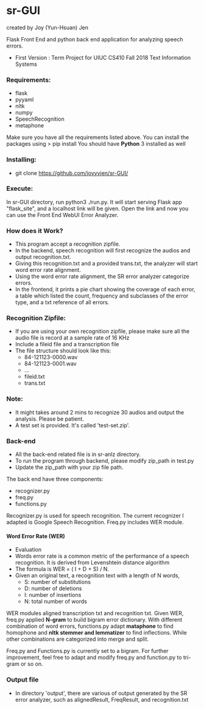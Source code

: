 # sr-GUI
created by Joy (Yun-Hsuan) Jen

Flask Front End and python back end application for analyzing speech errors.
- First Version : Term Project for UIUC CS410 Fall 2018 Text Information Systems

### Requirements: 
- flask
- pyyaml
- nltk
- numpy
- SpeechRecognition
- metaphone

Make sure you have all the requirements listed above. You can install the packages using > pip install
You should have **Python** 3 installed as well

### Installing: 
- git clone https://github.com/joyyyjen/sr-GUI/

### Execute:
In sr-GUI directory, run python3 ./run.py. 
It will start serving Flask app "flask_site", and a localhost link will be given. 
Open the link and now you can use the Front End WebUI Error Analyzer. 

### How does it Work?
- This program accept a recognition zipfile. 
- In the backend, speech recognition will first recognize the audios and output recognition.txt.
- Giving this recognition.txt and a provided trans.txt, the analyzer will start word error rate alignment.
- Using the word error rate alignment, the SR error analyzer categorize errors.
- In the frontend, it prints a pie chart showing the coverage of each error, a table which listed the count, frequency and subclasses of the error type, and a txt reference of all errors. 

### Recognition Zipfile:
- If you are using your own recognition zipfile, please make sure all the audio file is record at a sample rate of 16 KHz
- Include a fileid file and a transcription file
- The file structure should look like this:
  - 84-121123-0000.wav
  - 84-121123-0001.wav
  - ...
  - fileid.txt
  - trans.txt

### Note: 
- It might takes around 2 mins to recognize 30 audios and output the analysis. Please be patient. 
- A test set is provided. It's called 'test-set.zip'. 


### Back-end
- All the back-end related file is in sr-anlz directory.
- To run the program through backend, please modify zip_path in test.py
- Update the zip_path with your zip file path. 

The back end have three components:
- recognizer.py
- freq.py
- functions.py

Recognizer.py is used for speech recognition. The current recognizer I adapted is Google Speech Recognition.
Freq.py includes WER module. 

#### Word Error Rate (WER)
- Evaluation
- Words error rate is a common metric of the performance of a speech recognition. It is derived from Levenshtein distance algorithm
- The formula is WER = ( I + D + S) / N.
- Given an original text, a recognition text with a length of N words,
  - S: number of substitutions
  - D: number of deletions
  - I: number of insertions
  - N: total number of words

WER modules aligned transcription txt and recognition txt.
Given WER, freq.py applied **N-gram** to build bigram error dictionary.
With different combination of word errors, functions.py adapt **mataphone** to find homophone and **nltk stemmer and lemmatizer** to find inflections. While other combinations are categorized into merge and split. 

Freq.py and Functions.py is currently set to a bigram. For further improvement, feel free to adapt and modify freq.py and function.py to tri-gram or so on. 

### Output file
- In directory 'output', there are various of output generated by the SR error analyzer, such as alignedResult, FreqResult, and recognition.txt

